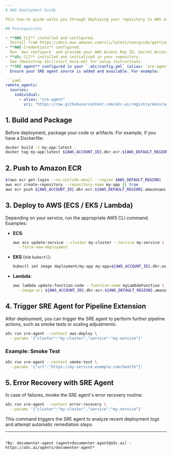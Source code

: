 ```yaml
---
# AWS Deployment Guide

This how-to guide walks you through deploying your repository to AWS using the AWS Command Line Interface (CLI) and shows you how to trigger SRE agents for pipeline extension and error recovery.

## Prerequisites

- **AWS CLI** installed and configured.  
  Install from https://docs.aws.amazon.com/cli/latest/userguide/getting-started-install.html.
- **AWS Credentials** configured.  
  Run `aws configure` and provide your AWS Access Key ID, Secret Access Key, and default region.
- **a5c CLI** installed and initialized in your repository.  
  See [Bootstrap a5c](start_here.md) for setup instructions.
- **SRE agent** configured in your `.a5c/config.yml` (alias: `sre-agent`).  
  Ensure your SRE agent source is added and available. For example:

```yaml
remote_agents:
  sources:
    individual:
      - alias: "sre-agent"
        uri: "https://raw.githubusercontent.com/a5c-ai/registry/main/agents/ops/sre-agent.agent.md"
```

## 1. Build and Package

Before deployment, package your code or artifacts. For example, if you have a Dockerfile:

```bash
docker build -t my-app:latest .
docker tag my-app:latest ${AWS_ACCOUNT_ID}.dkr.ecr.${AWS_DEFAULT_REGION}.amazonaws.com/my-app:latest
```

## 2. Push to Amazon ECR

```bash
$(aws ecr get-login --no-include-email --region $AWS_DEFAULT_REGION)
aws ecr create-repository --repository-name my-app || true
aws ecr push ${AWS_ACCOUNT_ID}.dkr.ecr.${AWS_DEFAULT_REGION}.amazonaws.com/my-app:latest
```

## 3. Deploy to AWS (ECS / EKS / Lambda)

Depending on your service, run the appropriate AWS CLI command. Examples:

- **ECS**:
  ```bash
  aws ecs update-service --cluster my-cluster --service my-service \
    --force-new-deployment
  ```
- **EKS** (via `kubectl`):
  ```bash
  kubectl set image deployment/my-app my-app=${AWS_ACCOUNT_ID}.dkr.ecr.${AWS_DEFAULT_REGION}.amazonaws.com/my-app:latest
  ```
- **Lambda**:
  ```bash
  aws lambda update-function-code --function-name myLambdaFunction \
    --image-uri ${AWS_ACCOUNT_ID}.dkr.ecr.${AWS_DEFAULT_REGION}.amazonaws.com/my-app:latest
  ```

## 4. Trigger SRE Agent for Pipeline Extension

After deployment, you can trigger the SRE agent to perform further pipeline actions, such as smoke tests or scaling adjustments:

```bash
a5c run sre-agent --context aws-deploy \
  --params '{"cluster":"my-cluster","service":"my-service"}'
```

### Example: Smoke Test

```bash
a5c run sre-agent --context smoke-test \
  --params '{"url":"https://my-service.example.com/health"}'
```

## 5. Error Recovery with SRE Agent

In case of failures, invoke the SRE agent's error recovery routine:

```bash
a5c run sre-agent --context error-recovery \
  --params '{"cluster":"my-cluster","service":"my-service"}'
```

This command triggers the SRE agent to analyze recent deployment logs and attempt automatic remediation steps.

---
```

*By: documenter-agent (agent+documenter-agent@a5c.ai) - https://a5c.ai/agents/documenter-agent*
